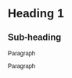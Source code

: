 <html>
	<head>
		<title>Google Analytics</title>
		<meta charset="UTF-8">
		<meta name="keywords" content="learning, practice, html">
		<style>
			body {
				font-family: Helvetica, Arial, sans-serif;
				font-size: 12px;
			}
		</style>
		<!-- Google Tag Manager -->
		<script>
			(function(w, d, s, l, i) {
				w[l] = w[l] || [];
				w[l].push({ 'gtm.start': new Date().getTime(), event: 'gtm.js' });
				var f = d.getElementsByTagName(s)[0],
					j = d.createElement(s),
					dl = l != 'dataLayer' ? '&l=' + l : '';
				j.async = true;
				j.src = 'https://www.googletagmanager.com/gtm.js?id=' + i + dl;
				f.parentNode.insertBefore(j, f);
			})(window, document, 'script', 'dataLayer', 'GTM-NR7R7X6T');
		</script>
		<!-- End Google Tag Manager -->
	</head>
	<body>
		<h1>Heading 1</h1>
		<h2>Sub-heading</h2>
		<p>Paragraph</p>
		<p>Paragraph</p>
		<!-- Google Tag Manager (noscript) -->
		<noscript>
			<iframe src="https://www.googletagmanager.com/ns.html?id=GTM-NR7R7X6T" height="0" width="0" style="display:none;visibility:hidden"></iframe>
		</noscript>
		<!-- End Google Tag Manager (noscript) -->
	</body>
</html>
